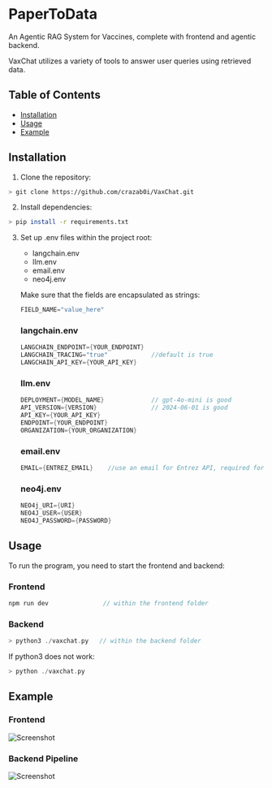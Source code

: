 # PaperToData
An Agentic RAG System for Vaccines, complete with frontend and agentic backend. 

VaxChat utilizes a variety of tools to answer user queries using retrieved data.
## Table of Contents 
- [Installation](#installation) 
- [Usage](#usage) 
- [Example](#example) 

## Installation
1. Clone the repository: 
```bash 
> git clone https://github.com/crazab0i/VaxChat.git
```

2. Install dependencies:
```bash
> pip install -r requirements.txt
```

3. Set up .env files within the project root:  

	- langchain.env 
	- llm.env
    - email.env
    - neo4j.env

	Make sure that the fields are encapsulated as strings:
	```cpp
	FIELD_NAME="value_here"
	```

	### langchain.env
	```cpp
	LANGCHAIN_ENDPOINT={YOUR_ENDPOINT}
	LANGCHAIN_TRACING="true" 			//default is true
	LANGCHAIN_API_KEY={YOUR_API_KEY}
	```
	### llm.env
	```cpp
	DEPLOYMENT={MODEL_NAME} 			// gpt-4o-mini is good
	API_VERSION={VERSION} 				// 2024-06-01 is good
	API_KEY={YOUR_API_KEY}
	ENDPOINT={YOUR_ENDPOINT}
	ORGANIZATION={YOUR_ORGANIZATION} 
	```
  	### email.env
	```cpp
	EMAIL={ENTREZ_EMAIL}    //use an email for Entrez API, required for PubMed API searching
	```
	### neo4j.env
	```cpp
	NEO4j_URI={URI}
	NEO4J_USER={USER}
	NEO4J_PASSWORD={PASSWORD}
	```

## Usage
To run the program, you need to start the frontend and backend: 
### Frontend 
```cpp
npm run dev               // within the frontend folder
```
### Backend 
```cpp
> python3 ./vaxchat.py   // within the backend folder
```
If python3 does not work:
```cpp
> python ./vaxchat.py
```


## Example
### Frontend
![Screenshot](./readme_imgs/interface.png)
### Backend Pipeline
![Screenshot](./readme_imgs/flowchart.png)



